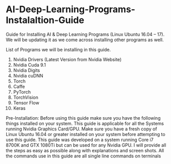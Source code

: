 # AI-Deep-Learning-Programs-Instalaltion-Guide

Guide for Installing AI & Deep Learning Programs (Linux Ubuntu 16.04 – 17). We will be updating it as we come across installing other programs as well.

List of Programs we will be installing in this guide.
1.	Nvidia Drivers (Latest Version from Nvidia Website)
2.	Nvidia Cuda 9.1
3.	Nvidia Digits
4.	Nvidia cuDNN
5.	Torch
6.	Caffe
7.	PyTorch
8.	TorchVision
9.	Tensor Flow
10.	Keras

Pre-Installation:
Before using this guide make sure you have the following things installed on your system. This guide is applicable for all the Systems running Nvidia Graphics Card/GPU.
Make sure you have a fresh copy of Linux Ubuntu 16.04 or greater installed on your system before attempting to use this guide.
This guide was developed on a system running Core i7 8700K and GTX 1080Ti but can be used for any Nvidia GPU. I will provide all the steps as easy as possible along with explanations and screen shots.
All the commands use in this guide are all single line commands on terminals
